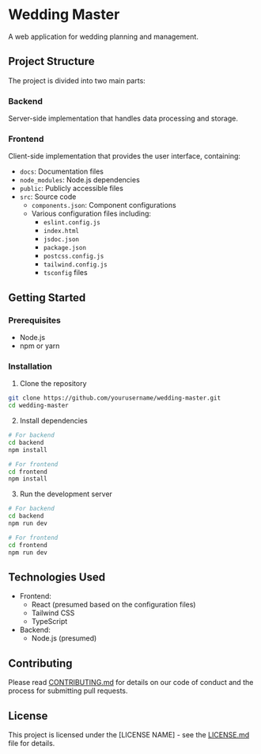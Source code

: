 # Wedding Master

A web application for wedding planning and management.

## Project Structure

The project is divided into two main parts:

### Backend
Server-side implementation that handles data processing and storage.

### Frontend
Client-side implementation that provides the user interface, containing:
- `docs`: Documentation files
- `node_modules`: Node.js dependencies
- `public`: Publicly accessible files
- `src`: Source code
  - `components.json`: Component configurations
  - Various configuration files including:
    - `eslint.config.js`
    - `index.html`
    - `jsdoc.json`
    - `package.json`
    - `postcss.config.js`
    - `tailwind.config.js`
    - `tsconfig` files

## Getting Started

### Prerequisites
- Node.js
- npm or yarn

### Installation

1. Clone the repository
```bash
git clone https://github.com/yourusername/wedding-master.git
cd wedding-master
```

2. Install dependencies
```bash
# For backend
cd backend
npm install

# For frontend
cd frontend
npm install
```

3. Run the development server
```bash
# For backend
cd backend
npm run dev

# For frontend
cd frontend
npm run dev
```

## Technologies Used

- Frontend: 
  - React (presumed based on the configuration files)
  - Tailwind CSS
  - TypeScript
- Backend: 
  - Node.js (presumed)

## Contributing

Please read [CONTRIBUTING.md](link-to-contributing) for details on our code of conduct and the process for submitting pull requests.

## License

This project is licensed under the [LICENSE NAME] - see the [LICENSE.md](link-to-license) file for details.
